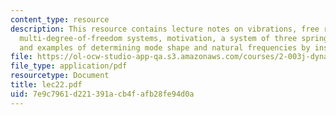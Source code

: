 ```yaml
---
content_type: resource
description: This resource contains lecture notes on vibrations, free response of
  multi-degree-of-freedom systems, motivation, a system of three springs and two masses,
  and examples of determining mode shape and natural frequencies by inspection.
file: https://ol-ocw-studio-app-qa.s3.amazonaws.com/courses/2-003j-dynamics-and-control-i-spring-2007/7e9c7961d221391acb4fafb28fe94d0a_lec22.pdf
file_type: application/pdf
resourcetype: Document
title: lec22.pdf
uid: 7e9c7961-d221-391a-cb4f-afb28fe94d0a
---
```

